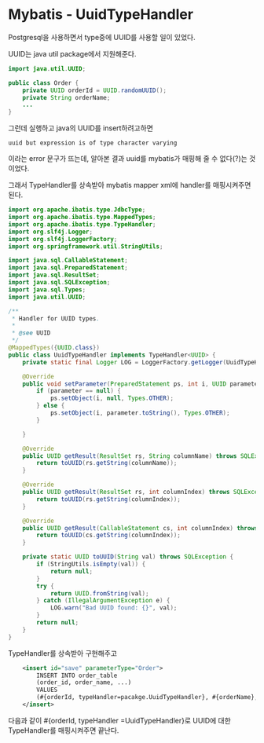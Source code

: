 # Mybatis - UuidTypeHandler

Postgresql을 사용하면서 type중에 UUID를 사용할 일이 있었다.

UUID는 java util package에서 지원해준다.

```java
import java.util.UUID;

public class Order {
    private UUID orderId = UUID.randomUUID();
    private String orderName;
    ...
}
```

그런데 실행하고 java의 UUID를 insert하려고하면 

```
uuid but expression is of type character varying
```

이라는 error 문구가 뜨는데, 알아본 결과 uuid를 mybatis가 매핑해 줄 수 없다(?)는 것이었다.

그래서 TypeHandler를 상속받아 mybatis mapper xml에 handler를 매핑시켜주면 된다.

```java
import org.apache.ibatis.type.JdbcType;
import org.apache.ibatis.type.MappedTypes;
import org.apache.ibatis.type.TypeHandler;
import org.slf4j.Logger;
import org.slf4j.LoggerFactory;
import org.springframework.util.StringUtils;

import java.sql.CallableStatement;
import java.sql.PreparedStatement;
import java.sql.ResultSet;
import java.sql.SQLException;
import java.sql.Types;
import java.util.UUID;

/**
 * Handler for UUID types.
 *
 * @see UUID
 */
@MappedTypes({UUID.class})
public class UuidTypeHandler implements TypeHandler<UUID> {
    private static final Logger LOG = LoggerFactory.getLogger(UuidTypeHandler.class);

    @Override
    public void setParameter(PreparedStatement ps, int i, UUID parameter, JdbcType jdbcType) throws SQLException {
        if (parameter == null) {
            ps.setObject(i, null, Types.OTHER);
        } else {
            ps.setObject(i, parameter.toString(), Types.OTHER);
        }

    }

    @Override
    public UUID getResult(ResultSet rs, String columnName) throws SQLException {
        return toUUID(rs.getString(columnName));
    }

    @Override
    public UUID getResult(ResultSet rs, int columnIndex) throws SQLException {
        return toUUID(rs.getString(columnIndex));
    }

    @Override
    public UUID getResult(CallableStatement cs, int columnIndex) throws SQLException {
        return toUUID(cs.getString(columnIndex));
    }

    private static UUID toUUID(String val) throws SQLException {
        if (StringUtils.isEmpty(val)) {
            return null;
        }
        try {
            return UUID.fromString(val);
        } catch (IllegalArgumentException e) {
            LOG.warn("Bad UUID found: {}", val);
        }
        return null;
    }
}
```

TypeHandler를 상속받아 구현해주고

```xml
    <insert id="save" parameterType="Order">
        INSERT INTO order_table
        (order_id, order_name, ...)
        VALUES
        (#{orderId, typeHandler=pacakge.UuidTypeHandler}, #{orderName}, ...);
    </insert>
```

다음과 같이 #{orderId, typeHandler =UuidTypeHandler}로 UUID에 대한 TypeHandler를 매핑시켜주면 끝난다.

